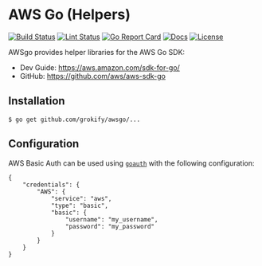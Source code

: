 # AWS Go (Helpers)

[![Build Status][build-status-svg]][build-status-url]
[![Lint Status][lint-status-svg]][lint-status-url]
[![Go Report Card][goreport-svg]][goreport-url]
[![Docs][docs-godoc-svg]][docs-godoc-url]
[![License][license-svg]][license-url]

AWSgo provides helper libraries for the AWS Go SDK:

* Dev Guide: https://aws.amazon.com/sdk-for-go/
* GitHub: https://github.com/aws/aws-sdk-go

## Installation

```
$ go get github.com/grokify/awsgo/...
```

## Configuration

AWS Basic Auth can be used using [`goauth`](https://github.com/grokify/goauth) with the following configuration:

```
{
	"credentials": {
		"AWS": {
			"service": "aws",
			"type": "basic",
			"basic": {
				"username": "my_username",
				"password": "my_password"
			}
		}
	}
}
``````

 [build-status-svg]: https://github.com/grokify/awsgo/actions/workflows/ci.yaml/badge.svg?branch=main
 [build-status-url]: https://github.com/grokify/awsgo/actions/workflows/ci.yaml
 [lint-status-svg]: https://github.com/grokify/awsgo/actions/workflows/lint.yaml/badge.svg?branch=main
 [lint-status-url]: https://github.com/grokify/awsgo/actions/workflows/lint.yaml
 [goreport-svg]: https://goreportcard.com/badge/github.com/grokify/awsgo
 [goreport-url]: https://goreportcard.com/report/github.com/grokify/awsgo
 [docs-godoc-svg]: https://pkg.go.dev/badge/github.com/grokify/awsgo
 [docs-godoc-url]: https://pkg.go.dev/github.com/grokify/awsgo
 [loc-svg]: https://tokei.rs/b1/github/grokify/awsgo
 [repo-url]: https://github.com/grokify/awsgo
 [license-svg]: https://img.shields.io/badge/license-MIT-blue.svg
 [license-url]: https://github.com/grokify/awsgo/blob/master/LICENSE
